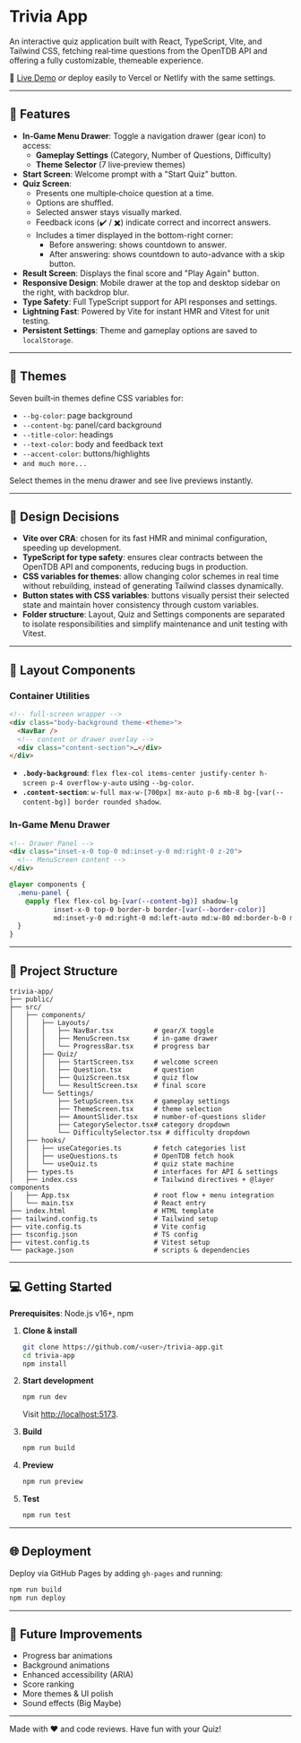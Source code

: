 # Trivia App

An interactive quiz application built with React, TypeScript, Vite, and Tailwind CSS, fetching real‑time questions from the OpenTDB API and offering a fully customizable, themeable experience.

🔗 [Live Demo](https://andre-lmarinho.github.io/Trivia/)
*or* deploy easily to Vercel or Netlify with the same settings.

---

## 🚀 Features

* **In‑Game Menu Drawer**: Toggle a navigation drawer (gear icon) to access:
  * **Gameplay Settings** (Category, Number of Questions, Difficulty)
  * **Theme Selector** (7 live‑preview themes)
* **Start Screen**: Welcome prompt with a "Start Quiz" button.
* **Quiz Screen**: 
  * Presents one multiple‑choice question at a time.
  * Options are shuffled.
  * Selected answer stays visually marked.
  * Feedback icons (✔️ / ✖️) indicate correct and incorrect answers.
  * Includes a timer displayed in the bottom-right corner:
    * Before answering: shows countdown to answer.
    * After answering: shows countdown to auto-advance with a skip button.
* **Result Screen**: Displays the final score and "Play Again" button.
* **Responsive Design**: Mobile drawer at the top and desktop sidebar on the right, with backdrop blur.
* **Type Safety**: Full TypeScript support for API responses and settings.
* **Lightning Fast**: Powered by Vite for instant HMR and Vitest for unit testing.
* **Persistent Settings**: Theme and gameplay options are saved to `localStorage`.

---

## 🌈 Themes

Seven built‑in themes define CSS variables for:

* `--bg-color`: page background
* `--content-bg`: panel/card background
* `--title-color`: headings
* `--text-color`: body and feedback text
* `--accent-color`: buttons/highlights
* `and much more...`

Select themes in the menu drawer and see live previews instantly.

---

## 🎯 Design Decisions

- **Vite over CRA**: chosen for its fast HMR and minimal configuration, speeding up development.
- **TypeScript for type safety**: ensures clear contracts between the OpenTDB API and components, reducing bugs in production.
- **CSS variables for themes**: allow changing color schemes in real time without rebuilding, instead of generating Tailwind classes dynamically.
- **Button states with CSS variables**: buttons visually persist their selected state and maintain hover consistency through custom variables.
- **Folder structure**: Layout, Quiz and Settings components are separated to isolate responsibilities and simplify maintenance and unit testing with Vitest.

---

## 📐 Layout Components

### Container Utilities

```html
<!-- full-screen wrapper -->
<div class="body-background theme-<theme>">
  <NavBar />
  <!-- content or drawer overlay -->
  <div class="content-section">…</div>
</div>
```

* **`.body-background`**: `flex flex-col items-center justify-center h-screen p-4 overflow-y-auto` using `--bg-color`.
* **`.content-section`**: `w-full max-w-[700px] mx-auto p-6 mb-8 bg-[var(--content-bg)] border rounded shadow`.

### In‑Game Menu Drawer

```html
<!-- Drawer Panel -->
<div class="inset-x-0 top-0 md:inset-y-0 md:right-0 z-20">
  <!-- MenuScreen content -->
</div>
```

```css
@layer components {
  .menu-panel {
    @apply flex flex-col bg-[var(--content-bg)] shadow-lg
           inset-x-0 top-0 border-b border-[var(--border-color)]
           md:inset-y-0 md:right-0 md:left-auto md:w-80 md:border-b-0 md:border-r;
  }
}
```

---

## 📁 Project Structure

```
trivia-app/
├── public/
├── src/
│   ├── components/
│   │   ├── Layouts/
│   │   │   ├── NavBar.tsx          # gear/X toggle
│   │   │   ├── MenuScreen.tsx      # in-game drawer
│   │   │   └── ProgressBar.tsx     # progress bar
│   │   ├── Quiz/
│   │   │   ├── StartScreen.tsx     # welcome screen
│   │   │   ├── Question.tsx        # question
│   │   │   ├── QuizScreen.tsx      # quiz flow
│   │   │   └── ResultScreen.tsx    # final score
│   │   └── Settings/
│   │       ├── SetupScreen.tsx     # gameplay settings
│   │       ├── ThemeScreen.tsx     # theme selection
│   │       ├── AmountSlider.tsx    # number-of-questions slider
│   │       ├── CategorySelector.tsx# category dropdown
│   │       └── DifficultySelector.tsx # difficulty dropdown
│   ├── hooks/
│   │   ├── useCategories.ts        # fetch categories list
│   │   ├── useQuestions.ts         # OpenTDB fetch hook
│   │   └── useQuiz.ts              # quiz state machine
│   ├── types.ts                    # interfaces for API & settings
│   ├── index.css                   # Tailwind directives + @layer components
│   ├── App.tsx                     # root flow + menu integration
│   └── main.tsx                    # React entry
├── index.html                      # HTML template
├── tailwind.config.ts              # Tailwind setup
├── vite.config.ts                  # Vite config
├── tsconfig.json                   # TS config
├── vitest.config.ts                # Vitest setup
└── package.json                    # scripts & dependencies
```

---

## 💻 Getting Started

**Prerequisites**: Node.js v16+, npm

1. **Clone & install**

   ```bash
   git clone https://github.com/<user>/trivia-app.git
   cd trivia-app
   npm install
   ```
2. **Start development**

   ```bash
   npm run dev
   ```

   Visit [http://localhost:5173](http://localhost:5173).
3. **Build**

   ```bash
   npm run build
   ```
4. **Preview**

   ```bash
   npm run preview
   ```
5. **Test**

   ```bash
   npm run test
   ```

---

## 🌐 Deployment

Deploy via GitHub Pages by adding `gh-pages` and running:

```bash
npm run build
npm run deploy
```

---

## 🔮 Future Improvements


* Progress bar animations
* Background animations
* Enhanced accessibility (ARIA)
* Score ranking
* More themes & UI polish
* Sound effects (Big Maybe)

---

Made with ❤️ and code reviews. Have fun with your Quiz!
